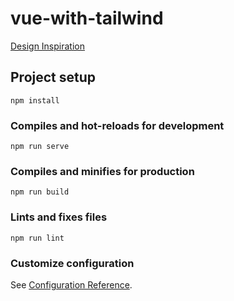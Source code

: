# vue-with-tailwind

[Design Inspiration](https://dribbble.com/shots/14649931-Time-Management-Hero-Section/attachments/6345189?mode=media)

## Project setup

```
npm install
```

### Compiles and hot-reloads for development

```
npm run serve
```

### Compiles and minifies for production

```
npm run build
```

### Lints and fixes files

```
npm run lint
```

### Customize configuration

See [Configuration Reference](https://cli.vuejs.org/config/).
